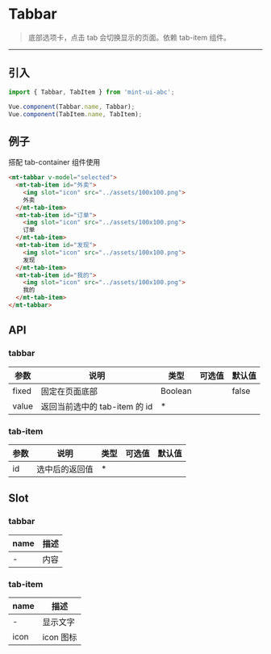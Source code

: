 # Tabbar

> 底部选项卡，点击 tab 会切换显示的页面。依赖 tab-item 组件。

-------------

## 引入

```javascript
import { Tabbar, TabItem } from 'mint-ui-abc';

Vue.component(Tabbar.name, Tabbar);
Vue.component(TabItem.name, TabItem);
```

## 例子

搭配 <router-link :to="{ path:'/' + $route.meta.language + '/tab-container' }">tab-container</router-link> 组件使用

```html
<mt-tabbar v-model="selected">
  <mt-tab-item id="外卖">
    <img slot="icon" src="../assets/100x100.png">
    外卖
  </mt-tab-item>
  <mt-tab-item id="订单">
    <img slot="icon" src="../assets/100x100.png">
    订单
  </mt-tab-item>
  <mt-tab-item id="发现">
    <img slot="icon" src="../assets/100x100.png">
    发现
  </mt-tab-item>
  <mt-tab-item id="我的">
    <img slot="icon" src="../assets/100x100.png">
    我的
  </mt-tab-item>
</mt-tabbar>
```

## API

### tabbar
| 参数 | 说明 | 类型 | 可选值 | 默认值 |
|------|-------|---------|-------|--------|
| fixed | 固定在页面底部 | Boolean | | false |
| value | 返回当前选中的 tab-item 的 id | * | |  |


### tab-item
| 参数 | 说明 | 类型 | 可选值 | 默认值 |
|------|-------|---------|-------|--------|
| id | 选中后的返回值 | * | |  |

## Slot

### tabbar
| name | 描述 |
|------|--------|
| - | 内容 |

### tab-item
| name | 描述 |
|------|--------|
| - | 显示文字|
|icon | icon 图标|
